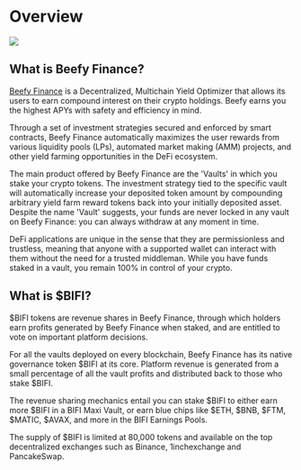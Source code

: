 # Overview

![](.gitbook/assets/docs-landing\_en.png)

## What is Beefy Finance?

[Beefy Finance](https://beefy.finance/) is a Decentralized, Multichain Yield Optimizer that allows its users to earn compound interest on their crypto holdings. Beefy earns you the highest APYs with safety and efficiency in mind.

Through a set of investment strategies secured and enforced by smart contracts, Beefy Finance automatically maximizes the user rewards from various liquidity pools (LPs),‌ ‌automated market making (AMM) projects,‌ ‌and‌ ‌other yield‌ farming ‌opportunities in the DeFi ecosystem.

The main product offered by Beefy Finance are the 'Vaults' in which you stake your crypto tokens. The investment strategy tied to the specific vault will automatically increase your deposited token amount by compounding arbitrary yield farm reward tokens back into your initially deposited asset. Despite the name 'Vault' suggests, your funds are never locked in any vault on Beefy Finance: you can always withdraw at any moment in time.

DeFi applications are unique in the sense that they are permissionless and trustless, meaning that anyone with a supported wallet can interact with them without the need for a trusted middleman. While you have funds staked in a vault, you remain 100% in control of your crypto.

## What is $BIFI?

$BIFI tokens are revenue shares in Beefy Finance, through which holders earn profits generated by Beefy Finance when staked, and are entitled to vote on important platform decisions.

For all the vaults deployed on every blockchain, Beefy Finance has its native governance token $BIFI at its core. Platform revenue is generated from a small percentage of all the vault profits and distributed back to those who stake $BIFI.

The revenue sharing mechanics entail you can stake $BIFI to either earn more $BIFI in a BIFI Maxi Vault, or earn blue chips like $ETH, $BNB, $FTM, $MATIC, $AVAX, and more in the BIFI Earnings Pools.

The supply of $BIFI is limited at 80,000 tokens and available on the top decentralized exchanges such as Binance, 1inchexchange and PancakeSwap.

